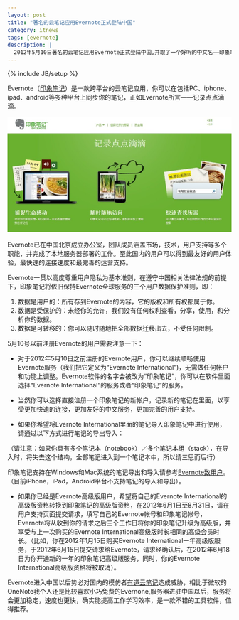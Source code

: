 ```yaml
---
layout: post
title: "著名的云笔记应用Evernote正式登陆中国"
category: itnews
tags: [evernote]
description: |
  2012年5月10日著名的云笔记应用Evernote正式登陆中国,并取了一个好听的中文名——印象笔记，相应新的域名www.yinxiang.com，喜欢Evernote或者喜欢随时记笔记的童鞋可以关注一下。
---
```

{% include JB/setup %}

Evernote（[印象笔记](http://www.yinxiang.com)）是一款跨平台的云笔记应用，你可以在包括PC、iphone、ipad、android等多种平台上同步你的笔记，正如Evernote所言——记录点点滴滴。

![印象笔记](/res/images/yinxiang.jpg "印象笔记")

Evernote已在中国北京成立办公室，团队成员涵盖市场，技术，用户支持等多个职能，并完成了本地服务器部署的工作。至此国内的用户可以得到最友好的用户体验，最快速的连接速度和最完善的运营支持。

Evernote一贯以高度尊重用户隐私为基本准则，在遵守中国相关法律法规的前提下，印象笔记将依旧保持Evernote全球服务的三个用户数据保护准则，即：

1. 数据是用户的：所有存到Evernote的内容，它的版权和所有权都属于你。
2. 数据是受保护的：未经你的允许，我们没有任何权利查看，分享，使用，和分析你的数据。
3. 数据是可转移的：你可以随时随地把全部数据迁移出去，不受任何限制。


5月10号以前注册Evernote的用户需要注意一下：

- 对于2012年5月10日之前注册的Evernote用户，你可以继续顺畅使用Evernote服务（我们把它定义为“Evernote International”)，无需做任何帐户和功能上调整。Evernote软件的名字会被改为“印象笔记”，你可以在软件里面选择“Evernote International”的服务或者“印象笔记”的服务。

- 当然你可以选择直接注册一个印象笔记的新帐户，记录新的笔记在里面，以享受更加快速的连接，更加友好的中文服务，更加完善的用户支持。

- 如果你希望将Evernote International里面的笔记导入印象笔记中进行使用，请通过以下方式进行笔记的导出导入：

（请注意：如果你具有多个笔记本（notebook）／多个笔记本组（stack），在导入时，将失去这个结构，全部笔记进入到一个笔记本中，所以请三思而后行）

印象笔记支持在Windows和Mac系统的笔记导出和导入请参考[Evernote致用户](http://www.yinxiang.com/faq/)。（目前iPhone，iPad，Android平台不支持笔记的导入和导出）。

- 如果你已经是Evernote高级版用户，希望将自己的Evernote International的高级版资格转换到印象笔记的高级版资格，在2012年6月1日至8月31日，请在用户支持页面提交请求，填写自己的Evernote帐号和印象笔记帐号，Evernote将从收到你的请求之后三个工作日将你的印象笔记升级为高级版，并享受与上一次购买的Evernote International高级版时长相同的高级会员时长。（比如，你在2012年1月15日购买Evernote International一年高级版服务，于2012年6月15日提交请求给Evernote，请求经确认后，在2012年6月18日为你开通新的一年的印象笔记高级版服务，同时，你的Evernote International高级版资格将被取消）。

Evernote进入中国以后势必对国内的模仿者[有道云笔记](http://note.youdao.com/)造成威胁，相比于微软的OneNote我个人还是比较喜欢小巧免费的Evernone,服务器进驻中国以后，服务将会更加稳定，速度也更快，确实能提高工作学习效率，是一款不错的工具软件，值得推荐。


